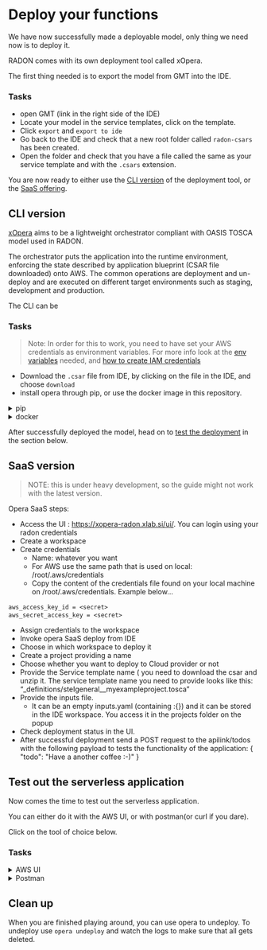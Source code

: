 # Deploy your functions

We have now successfully made a deployable model,
only thing we need now is to deploy it.

RADON comes with its own deployment tool called
xOpera.

The first thing needed is to export the model from
GMT into the IDE.

### Tasks

- open GMT (link in the right side of the IDE)
- Locate your model in the service templates,
  click on the template.
- Click `export` and `export to ide`
- Go back to the IDE and check that a new root
  folder called `radon-csars` has been created.
- Open the folder and check that you have a file
  called the same as your service template and
  with the `.csars` extension.

You are now ready to either use the
[CLI version](#cli-version) of the deployment
tool, or the [SaaS offering](#saas-version).

## CLI version

[xOpera](https://github.com/xlab-si/xopera-opera)
aims to be a lightweight orchestrator compliant
with OASIS TOSCA model used in RADON.

The orchestrator puts the application into the
runtime environment, enforcing the state described
by application blueprint (CSAR file downloaded)
onto AWS. The common operations are deployment and
un-deploy and are executed on different target
environments such as staging, development and
production.

The CLI can be

### Tasks

> Note: In order for this to work, you need to
> have set your AWS credentials as environment
> variables. For more info look at the
> [env variables](https://docs.aws.amazon.com/cli/latest/userguide/cli-configure-envvars.html)
> needed, and
> [how to create IAM credentials](https://docs.aws.amazon.com/IAM/latest/UserGuide/getting-started_create-admin-group.html)

- Download the `.csar` file from IDE, by clicking
  on the file in the IDE, and choose `download`
- install opera through pip, or use the docker
  image in this repository.

<details>
      <summary>pip</summary>

Look at the installation guide on the
[GH webpage](https://github.com/xlab-si/xopera-opera#prerequisites)

```bash
mkdir ~/opera && cd ~/opera
python3 -m venv .venv && . .venv/bin/activate
pip install opera boto3
```

Run the following command in the folder where you
have the `csar` file stored (here called
`todo.csar`)

```bash
opera deploy -c todo.csar
```

After executing the opera, you should see
something like this printed out.

```bash
[Worker_0]   Deploying AwsPlatform_0_0
[Worker_0]     Executing configure on AwsPlatform_0_0
[Worker_0]   Deployment of AwsPlatform_0_0 complete
[Worker_0]   Deploying AwsDynamoDBTable_0_0
[Worker_0]     Executing create on AwsDynamoDBTable_0_0
[Worker_0]   Deployment of AwsDynamoDBTable_0_0 complete
[Worker_0]   Deploying AwsLambdaFunction_1_0
[Worker_0]     Executing create on AwsLambdaFunction_1_0
[Worker_0]   Deployment of AwsLambdaFunction_1_0 complete
[Worker_0]   Deploying AwsLambdaFunction_2_0
[Worker_0]     Executing create on AwsLambdaFunction_2_0
[Worker_0]   Deployment of AwsLambdaFunction_2_0 complete
[Worker_0]   Deploying AwsLambdaFunction_0_0
[Worker_0]     Executing create on AwsLambdaFunction_0_0
[Worker_0]   Deployment of AwsLambdaFunction_0_0 complete
[Worker_0]   Deploying AwsLambdaFunction_3_0
[Worker_0]     Executing create on AwsLambdaFunction_3_0
[Worker_0]   Deployment of AwsLambdaFunction_3_0 complete
[Worker_0]   Deploying AwsLambdaFunction_4_0
[Worker_0]     Executing create on AwsLambdaFunction_4_0
[Worker_0]   Deployment of AwsLambdaFunction_4_0 complete
[Worker_0]   Deploying AwsApiGateway_0_0
[Worker_0]     Executing create on AwsApiGateway_0_0
[Worker_0]     Executing pre_configure_source on AwsApiGateway_0_0--AwsLambdaFunction_0_0
[Worker_0]     Executing pre_configure_source on AwsApiGateway_0_0--AwsLambdaFunction_1_0
[Worker_0]     Executing pre_configure_source on AwsApiGateway_0_0--AwsLambdaFunction_2_0
[Worker_0]     Executing pre_configure_source on AwsApiGateway_0_0--AwsLambdaFunction_3_0
[Worker_0]     Executing pre_configure_source on AwsApiGateway_0_0--AwsLambdaFunction_4_0
[Worker_0]     Executing configure on AwsApiGateway_0_0
[Worker_0]   Deployment of AwsApiGateway_0_0 complete

```

</details>

<details>
      <summary>docker</summary>

In the same folder where you have the `csar` file,
create a file called `env.list` with your AWS
credentials like this:

```env
AWS_ACCESS_KEY_ID=KEY_ID_HERE
AWS_SECRET_ACCESS_KEY=ACCESS_KEY_HERE
```

Run the following command in the folder where you
have the `csar` file stored (here called
`todo.csar`)

```bash
docker run -it -v $PWD:/tmp/opera --env-file env.list praqma/operacli opera deploy -c todo.csar
```

```bash
[Worker_0]   Deploying AwsPlatform_0_0
[Worker_0]     Executing configure on AwsPlatform_0_0
[Worker_0]   Deployment of AwsPlatform_0_0 complete
[Worker_0]   Deploying AwsDynamoDBTable_0_0
[Worker_0]     Executing create on AwsDynamoDBTable_0_0
[Worker_0]   Deployment of AwsDynamoDBTable_0_0 complete
[Worker_0]   Deploying AwsLambdaFunction_1_0
[Worker_0]     Executing create on AwsLambdaFunction_1_0
[Worker_0]   Deployment of AwsLambdaFunction_1_0 complete
[Worker_0]   Deploying AwsLambdaFunction_2_0
[Worker_0]     Executing create on AwsLambdaFunction_2_0
[Worker_0]   Deployment of AwsLambdaFunction_2_0 complete
[Worker_0]   Deploying AwsLambdaFunction_0_0
[Worker_0]     Executing create on AwsLambdaFunction_0_0
[Worker_0]   Deployment of AwsLambdaFunction_0_0 complete
[Worker_0]   Deploying AwsLambdaFunction_3_0
[Worker_0]     Executing create on AwsLambdaFunction_3_0
[Worker_0]   Deployment of AwsLambdaFunction_3_0 complete
[Worker_0]   Deploying AwsLambdaFunction_4_0
[Worker_0]     Executing create on AwsLambdaFunction_4_0
[Worker_0]   Deployment of AwsLambdaFunction_4_0 complete
[Worker_0]   Deploying AwsApiGateway_0_0
[Worker_0]     Executing create on AwsApiGateway_0_0
[Worker_0]     Executing pre_configure_source on AwsApiGateway_0_0--AwsLambdaFunction_0_0
[Worker_0]     Executing pre_configure_source on AwsApiGateway_0_0--AwsLambdaFunction_1_0
[Worker_0]     Executing pre_configure_source on AwsApiGateway_0_0--AwsLambdaFunction_2_0
[Worker_0]     Executing pre_configure_source on AwsApiGateway_0_0--AwsLambdaFunction_3_0
[Worker_0]     Executing pre_configure_source on AwsApiGateway_0_0--AwsLambdaFunction_4_0
[Worker_0]     Executing configure on AwsApiGateway_0_0
[Worker_0]   Deployment of AwsApiGateway_0_0 complete
```

</details>

After successfully deployed the model, head on to
[test the deployment](#Test-out-the-serverless-application)
in the section below.

## SaaS version

> NOTE: this is under heavy development, so the
> guide might not work with the latest version.

Opera SaaS steps:

- Access the UI :
  https://xopera-radon.xlab.si/ui/. You can login
  using your radon credentials
- Create a workspace
- Create credentials
  - Name: whatever you want
  - For AWS use the same path that is used on
    local: /root/.aws/credentials
  - Copy the content of the credentials file found
    on your local machine on
    /root/.aws/credentials. Example below...

```[default]
aws_access_key_id = <secret>
aws_secret_access_key = <secret>
```

- Assign credentials to the workspace
- Invoke opera SaaS deploy from IDE
- Choose in which workspace to deploy it
- Create a project providing a name
- Choose whether you want to deploy to Cloud
  provider or not
- Provide the Service template name ( you need to
  download the csar and unzip it. The service
  template name you need to provide looks like
  this:
  “\_definitions/steIgeneral\_\_myexampleproject.tosca”
- Provide the inputs file.
  - It can be an empty inputs.yaml (containing
    :{}) and it can be stored in the IDE
    workspace. You access it in the projects
    folder on the popup
- Check deployment status in the UI.
- After successful deployment send a POST request
  to the apilink/todos with the following payload
  to tests the functionality of the application: {
  "todo": "Have a another coffee :-)" }

## Test out the serverless application

Now comes the time to test out the serverless
application.

You can either do it with the AWS UI, or with
postman(or curl if you dare).

Click on the tool of choice below.

### Tasks

<details>
      <summary>AWS UI</summary>

- Log into AWS account
- Go into `Amazon API Gateway` and select
  `ServerlessToDoListAPI`
- ![](img/AWSAPI.png)
- Click on the /todos `GET` method, and `test` and
  see that the result you get back in the response
  body is an empty list; `[]`
- To populate with a todo, Click on the /todos
  `POST` method, and `test`
- In the resquest body, paste in the payload:
  `{"todo":"buy milk"}` and click `test`
- Get back to test the /todos `GET` method to see
  that the item has been persisted.

</details>
<details>
      <summary>Postman</summary>

- Log into AWS account
- Go into `Amazon API Gateway` and select
  `ServerlessToDoListAPI`
- To get the URL to test, click on `Stages`
  `production` and take the `invoke URL:`
- ![](img/AWSURL.png)
- Open Postman
- Send a `get` message to `<invokeURL>/todos` and
  see that the result you get back in the response
  body is an empty list; `[]`
- To populate with a todo, send a `POST` method to
  `<invokeURL>/posts` with a resquest body like
  `{"todo":"buy milk"}`
- Get back to test the /todos `GET` method to see
  that the item has been persisted.

</details>

## Clean up

When you are finished playing around, you can use
opera to undeploy. To undeploy use
`opera undeploy` and watch the logs to make sure
that all gets deleted.
